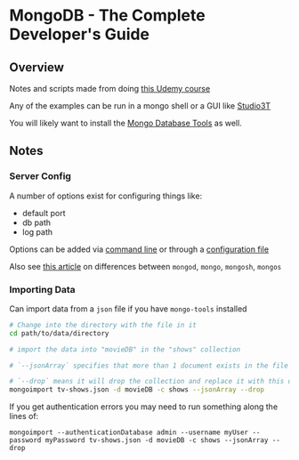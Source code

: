 # MongoDB - The Complete Developer's Guide

## Overview
Notes and scripts made from doing [this Udemy course](https://www.udemy.com/course/mongodb-the-complete-developers-guide/)

Any of the examples can be run in a mongo shell or a GUI like [Studio3T](https://studio3t.com/download/)

You will likely want to install the [Mongo Database Tools](https://www.mongodb.com/docs/database-tools/) as well.

## Notes

### Server Config
A number of options exist for configuring things like:
- default port
- db path
- log path

Options can be added via [command line](https://www.mongodb.com/docs/mongodb-shell/install/) or through a [configuration file](https://www.mongodb.com/docs/manual/reference/configuration-options/)

Also see [this article](https://www.helenjoscott.com/2022/01/29/mongod-mongo-mongosh-mongos-what-now/) on differences between `mongod`, `mongo`, `mongosh`, `mongos`

### Importing Data
 Can import data from a `json` file if you have `mongo-tools` installed

 ```bash
 # Change into the directory with the file in it
 cd path/to/data/directory
 
 # import the data into "movieDB" in the "shows" collection

 # `--jsonArray` specifies that more than 1 document exists in the file to be imported
 
 # `--drop` means it will drop the collection and replace it with this data if it exists (will append if left off)
 mongoimport tv-shows.json -d movieDB -c shows --jsonArray --drop
 ```

 If you get authentication errors you may need to run something along the lines of:

 `mongoimport --authenticationDatabase admin --username myUser --password myPassword tv-shows.json -d movieDB -c shows --jsonArray --drop`